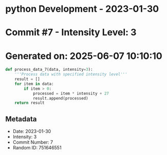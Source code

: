﻿# python Development - 2023-01-30
# Commit #7 - Intensity Level: 3
# Generated on: 2025-06-07 10:10:10
```python
def process_data_7(data, intensity=3):
    '''Process data with specified intensity level'''
    result = []
    for item in data:
        if item > 0:
            processed = item * intensity + 27
            result.append(processed)
    return result
```
## Metadata
- Date: 2023-01-30
- Intensity: 3
- Commit Number: 7
- Random ID: 751646551
